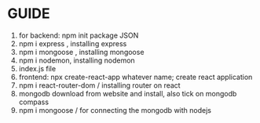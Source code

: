 # GUIDE
1. for backend: npm init package JSON
2. npm  i express , installing express
3. npm i mongoose ,  installing mongoose
4. npm i nodemon,  installing nodemon
5. index.js file
6. frontend: npx create-react-app whatever name; create react application
7. npm i react-router-dom / installing router on react
8. mongodb download from website and install, also tick on mongodb compass
9. npm i mongoose / for connecting the mongodb with nodejs
